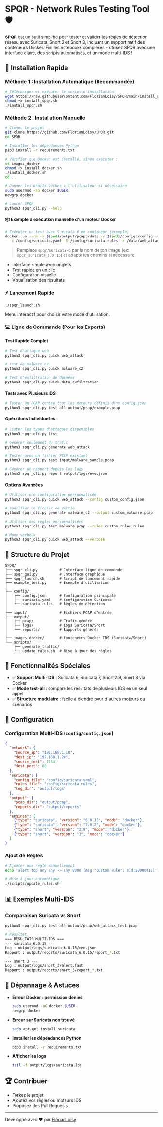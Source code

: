 # SPQR - Network Rules Testing Tool 🛡️

**SPQR** est un outil simplifié pour tester et valider les règles de détection réseau avec Suricata, Snort 2 et Snort 3, incluant un support natif des conteneurs Docker. Fini les notebooks complexes - utilisez SPQR avec une interface claire, des scripts automatisés, et un mode multi-IDS !

## 🚀 Installation Rapide

### Méthode 1 : Installation Automatique (Recommandée)
```bash
# Télécharger et exécuter le script d'installation
wget https://raw.githubusercontent.com/FlorianLoisy/SPQR/main/install_spqr.sh
chmod +x install_spqr.sh
./install_spqr.sh
```

### Méthode 2 : Installation Manuelle

```bash
# Cloner le projet
git clone https://github.com/FlorianLoisy/SPQR.git
cd SPQR

# Installer les dépendances Python
pip3 install -r requirements.txt

# Vérifier que Docker est installé, sinon exécuter :
cd images_docker
chmod +x install_docker.sh
./install_docker.sh
cd ..

# Donner les droits Docker à l'utilisateur si nécessaire
sudo usermod -aG docker $USER
newgrp docker

# Lancer SPQR
python3 spqr_cli.py --help
```

#### 📦 Exemple d'exécution manuelle d'un moteur Docker

```bash
# Exécuter un test avec Suricata 6 en conteneur (exemple)
docker run --rm -v $(pwd)/output/pcap:/data -v $(pwd)/config:/config -v $(pwd)/output/logs:/logs spqr/suricata-6 \
  -c /config/suricata.yaml -S /config/suricata.rules -r /data/web_attack_test.pcap -l /logs --runmode single
```

> Remplace `spqr/suricata-6` par le nom de ton image (ex: `spqr_suricata_6.0.15`) et adapte les chemins si nécessaire.

- Interface simple avec onglets
- Test rapide en un clic
- Configuration visuelle
- Visualisation des résultats

### ⚡ Lancement Rapide
```bash
./spqr_launch.sh
```
Menu interactif pour choisir votre mode d'utilisation.

### 💻 Ligne de Commande (Pour les Experts)

#### Test Rapide Complet
```bash
# Test d'attaque web
python3 spqr_cli.py quick web_attack

# Test de malware C2
python3 spqr_cli.py quick malware_c2

# Test d'exfiltration de données
python3 spqr_cli.py quick data_exfiltration
```

#### Tests avec Plusieurs IDS
```bash
# Tester un PCAP contre tous les moteurs définis dans config.json
python3 spqr_cli.py test-all output/pcap/example.pcap
```

#### Opérations Individuelles
```bash
# Lister les types d'attaques disponibles
python3 spqr_cli.py list

# Générer seulement du trafic
python3 spqr_cli.py generate web_attack

# Tester avec un fichier PCAP existant
python3 spqr_cli.py test input/malware_sample.pcap

# Générer un rapport depuis les logs
python3 spqr_cli.py report output/logs/eve.json
```

#### Options Avancées
```bash
# Utiliser une configuration personnalisée
python3 spqr_cli.py quick web_attack --config custom_config.json

# Spécifier un fichier de sortie
python3 spqr_cli.py generate malware_c2 --output custom_malware.pcap

# Utiliser des règles personnalisées
python3 spqr_cli.py test malware.pcap --rules custom_rules.rules

# Mode verbeux
python3 spqr_cli.py quick web_attack --verbose
```

## 📁 Structure du Projet
```
SPQR/
├── spqr_cli.py          # Interface ligne de commande
├── spqr_gui.py          # Interface graphique
├── spqr_launch.sh       # Script de lancement rapide
├── example_test.py      # Exemple d'utilisation
│
├── config/
│   ├── config.json      # Configuration principale
│   ├── suricata.yaml    # Configuration Suricata
│   └── suricata.rules   # Règles de détection
│
├── input/               # Fichiers PCAP d'entrée
├── output/
│   ├── pcap/            # Trafic généré
│   ├── logs/            # Logs Suricata/Snort
│   └── reports/         # Rapports générés
│
├── images_docker/       # Conteneurs Docker IDS (Suricata/Snort)
└── scripts/
    ├── generate_traffic/
    └── update_rules.sh  # Mise à jour des règles
```

## 🌟 Fonctionnalités Spéciales

- ✅ **Support Multi-IDS** : Suricata 6, Suricata 7, Snort 2.9, Snort 3 via Docker
- ✅ **Mode test-all** : compare les résultats de plusieurs IDS en un seul appel
- ✅ **Structure modulaire** : facile à étendre pour d'autres moteurs ou scénarios

## 🔧 Configuration

### Configuration Multi-IDS (`config/config.json`)
```json
{
  "network": {
    "source_ip": "192.168.1.10",
    "dest_ip": "192.168.1.20",
    "source_port": 1234,
    "dest_port": 80
  },
  "suricata": {
    "config_file": "config/suricata.yaml",
    "rules_file": "config/suricata.rules",
    "log_dir": "output/logs"
  },
  "output": {
    "pcap_dir": "output/pcap",
    "reports_dir": "output/reports"
  },
  "engines": [
    {"type": "suricata", "version": "6.0.15", "mode": "docker"},
    {"type": "suricata", "version": "7.0.2", "mode": "docker"},
    {"type": "snort", "version": "2.9", "mode": "docker"},
    {"type": "snort", "version": "3", "mode": "docker"}
  ]
}
```

### Ajout de Règles
```bash
# Ajouter une règle manuellement
echo 'alert tcp any any -> any 8080 (msg:"Custom Rule"; sid:2000001;)' >> config/suricata.rules

# Mise à jour automatique
./scripts/update_rules.sh
```

## 📊 Exemples Multi-IDS

### Comparaison Suricata vs Snort
```bash
python3 spqr_cli.py test-all output/pcap/web_attack_test.pcap

# Résultat
=== RÉSULTATS MULTI-IDS ===
--- suricata_6.0.15 ---
Log : output/logs/suricata_6.0.15/eve.json
Rapport : output/reports/suricata_6.0.15/report_*.txt

--- snort_3 ---
Log : output/logs/snort_3/alert.fast
Rapport : output/reports/snort_3/report_*.txt
```

## 🔎 Dépannage & Astuces

- **Erreur Docker : permission denied**
  ```bash
  sudo usermod -aG docker $USER
  newgrp docker
  ```

- **Erreur sur Suricata non trouvé**
  ```bash
  sudo apt-get install suricata
  ```

- **Installer les dépendances Python**
  ```bash
  pip3 install -r requirements.txt
  ```

- **Afficher les logs**
  ```bash
  tail -f output/logs/suricata.log
  ```

## 🏆 Contribuer

- Forkez le projet
- Ajoutez vos règles ou moteurs IDS
- Proposez des Pull Requests

---

Développé avec ❤️ par [FlorianLoisy](https://github.com/FlorianLoisy)
